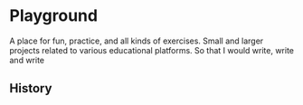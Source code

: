 # Playground
A place for fun, practice, and all kinds of exercises.
Small and larger projects related to various educational platforms. So that I would write, write and write

## History
